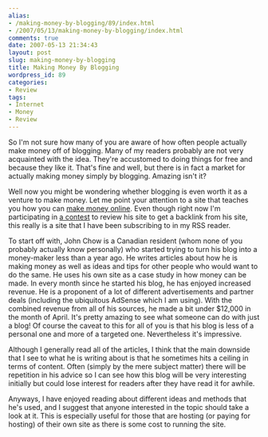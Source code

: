 ```yaml
---
alias:
- /making-money-by-blogging/89/index.html
- /2007/05/13/making-money-by-blogging/index.html
comments: true
date: 2007-05-13 21:34:43
layout: post
slug: making-money-by-blogging
title: Making Money By Blogging
wordpress_id: 89
categories:
- Review
tags:
- Internet
- Money
- Review
---
```


So I'm not sure how many of you are aware of how often people actually make money off of blogging.  Many of my readers probably are not very acquainted with the idea.  They're accustomed to doing things for free and because they like it.  That's fine and well, but there is in fact a market for actually making money simply by blogging.  Amazing isn't it?

Well now you might be wondering whether blogging is even worth it as a venture to make money.  Let me point your attention to a site that teaches you how you can [make money online](http://www.johnchow.com/).  Even though right now I'm participating in [a contest](http://www.johnchow.com/make-money-online-review-my-blog/) to review his site to get a backlink from his site, this really is a site that I have been subscribing to in my RSS reader.

To start off with, John Chow is a Canadian resident (whom none of you probably actually know personally) who started trying to turn his blog into a money-maker less than a year ago.  He writes articles about how he is making money as well as ideas and tips for other people who would want to do the same.  He uses his own site as a case study in how money can be made.  In every month since he started his blog, he has enjoyed increased revenue.  He is a proponent of a lot of different advertisements and partner deals (including the ubiquitous AdSense which I am using).  With the combined revenue from all of his sources, he made a bit under $12,000 in the month of April.  It's pretty amazing to see what someone can do with just a blog!  Of course the caveat to this for all of you is that his blog is less of a personal one and more of a targeted one.  Nevertheless it's impressive.  

Although I generally read all of the articles, I think that the main downside that I see to what he is writing about is that he sometimes hits a ceiling in terms of content.  Often (simply by the mere subject matter) there will be repetition in his advice so I can see how this blog will be very interesting initially but could lose interest for readers after they have read it for awhile.  

Anyways, I have enjoyed reading about different ideas and methods that he's used, and I suggest that anyone interested in the topic should take a look at it.  This is especially useful for those that are hosting (or paying for hosting) of their own site as there is some cost to running the site.
